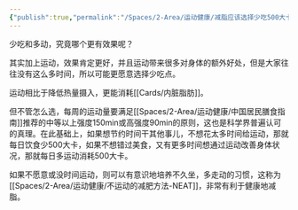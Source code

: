 ```yaml
---
{"publish":true,"permalink":"/Spaces/2-Area/运动健康/减脂应该选择少吃500大卡还是运动多消耗500大卡.md","title":"减脂应该选择少吃500大卡还是运动多消耗500大卡","created":"2022-11-24","modified":"2023-03-14","published":"2025-07-29T23:04:12.090+08:00","cssclasses":""}
---
```



少吃和多动，究竟哪个更有效果呢？

其实加上运动，效果肯定更好，并且运动带来很多对身体的额外好处，但是大家往往没有这么多时间，所以可能更愿意选择少吃点。

运动相比于降低热量摄入，更能消耗[[Cards/内脏脂肪]]。

但不管怎么选，每周的运动量要满足[[Spaces/2-Area/运动健康/中国居民膳食指南]]推荐的中等以上强度150min或高强度90min的原则，这也是科学界普遍认可的真理。在此基础上，如果想节约时间干其他事儿，不想花太多时间给运动，那就每日饮食少500大卡，如果不想错过美食，又有更多时间想通过运动改善身体状况，那就每日多运动消耗500大卡。

如果不愿意或没时间运动，则可以有意识地培养不久坐，多走动的习惯，这称为[[Spaces/2-Area/运动健康/不运动的减肥方法-NEAT]]，非常有利于健康地减脂。